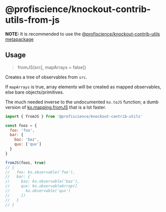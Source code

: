 # @profiscience/knockout-contrib-utils-from-js

**NOTE:** It is recommended to use the [@profiscience/knockout-contrib-utils metapackage](../utils)

## Usage
> fromJS(src[, mapArrays = false])

Creates a tree of observables from `src`.

If `mapArrays` is true, array elements will be created as mapped observables, else bare objects/primitives.

The much needed inverse to the undocumented `ko.toJS` function; a dumb version of [ko.mapping.fromJS](http://knockoutjs.com/documentation/plugins-mapping.html)
that is a lot faster.

```javascript
import { fromJS } from '@profiscience/knockout-contrib-utils'

const foos = {
  foo: 'foo',
  bar: {
    baz: 'baz',
    qux: ['qux']
  }
}

fromJS(foos, true)
// {
//   foo: ko.observable('foo'),
//   bar: {
//     baz: ko.observable('baz'),
//     qux: ko.observableArrap([
//       ko.observable('qux')
//     ])
//   }
// }
```